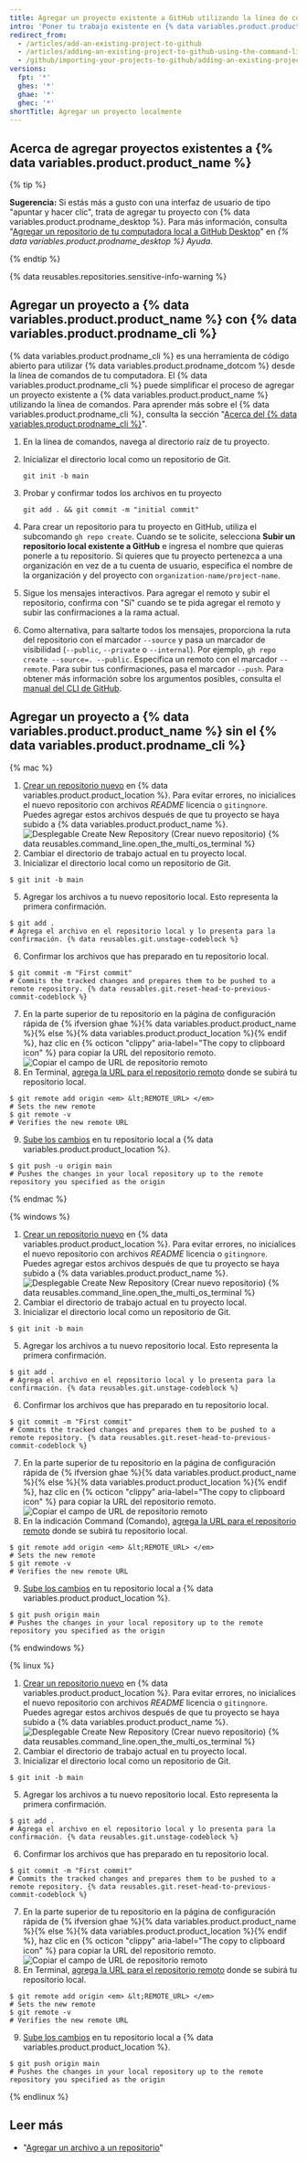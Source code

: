 ```yaml
---
title: Agregar un proyecto existente a GitHub utilizando la línea de comando
intro: 'Poner tu trabajo existente en {% data variables.product.product_name %} puede permitirte compartir y colaborar de muchas maneras increíbles.'
redirect_from:
  - /articles/add-an-existing-project-to-github
  - /articles/adding-an-existing-project-to-github-using-the-command-line
  - /github/importing-your-projects-to-github/adding-an-existing-project-to-github-using-the-command-line
versions:
  fpt: '*'
  ghes: '*'
  ghae: '*'
  ghec: '*'
shortTitle: Agregar un proyecto localmente
---
```


## Acerca de agregar proyectos existentes a {% data variables.product.product_name %}

{% tip %}

**Sugerencia:** Si estás más a gusto con una interfaz de usuario de tipo "apuntar y hacer clic", trata de agregar tu proyecto con {% data variables.product.prodname_desktop %}. Para más información, consulta "[Agregar un repositorio de tu computadora local a GitHub Desktop](/desktop/guides/contributing-to-projects/adding-a-repository-from-your-local-computer-to-github-desktop)" en *{% data variables.product.prodname_desktop %} Ayuda*.

{% endtip %}

{% data reusables.repositories.sensitive-info-warning %}

## Agregar un proyecto a {% data variables.product.product_name %} con {% data variables.product.prodname_cli %}

{% data variables.product.prodname_cli %} es una herramienta de código abierto para utilizar {% data variables.product.prodname_dotcom %} desde la línea de comandos de tu computadora. El {% data variables.product.prodname_cli %} puede simplificar el proceso de agregar un proyecto existente a {% data variables.product.product_name %} utilizando la línea de comandos. Para aprender más sobre el {% data variables.product.prodname_cli %}, consulta la sección "[Acerca del {% data variables.product.prodname_cli %}](/github-cli/github-cli/about-github-cli)".

1. En la línea de comandos, navega al directorio raíz de tu proyecto.
1. Inicializar el directorio local como un repositorio de Git.

    ```shell
    git init -b main
    ```

1. Probar y confirmar todos los archivos en tu proyecto

   ```shell
   git add . && git commit -m "initial commit"
   ```

1. Para crear un repositorio para tu proyecto en GitHub, utiliza el subcomando `gh repo create`. Cuando se te solicite, selecciona **Subir un repositorio local existente a GitHub** e ingresa el nombre que quieras ponerle a tu repositorio. Si quieres que tu proyecto pertenezca a una organización en vez de a tu cuenta de usuario, especifica el nombre de la organización y del proyecto con `organization-name/project-name`.

1. Sigue los mensajes interactivos. Para agregar el remoto y subir el repositorio, confirma con "Sí" cuando se te pida agregar el remoto y subir las confirmaciones a la rama actual.

1. Como alternativa, para saltarte todos los mensajes, proporciona la ruta del repositorio con el marcador `--source` y pasa un marcador de visibilidad (`--public`, `--private` o `--internal`). Por ejemplo, `gh repo create --source=. --public`. Especifica un remoto con el marcador `--remote`. Para subir tus confirmaciones, pasa el marcador `--push`. Para obtener más información sobre los argumentos posibles, consulta el [manual del CLI de GitHub](https://cli.github.com/manual/gh_repo_create).

## Agregar un proyecto a {% data variables.product.product_name %} sin el {% data variables.product.prodname_cli %}

{% mac %}

1. [Crear un repositorio nuevo](/repositories/creating-and-managing-repositories/creating-a-new-repository) en {% data variables.product.product_location %}. Para evitar errores, no inicialices el nuevo repositorio con archivos *README* licencia o `gitingnore`. Puedes agregar estos archivos después de que tu proyecto se haya subido a {% data variables.product.product_name %}. ![Desplegable Create New Repository (Crear nuevo repositorio)](/assets/images/help/repository/repo-create.png)
{% data reusables.command_line.open_the_multi_os_terminal %}
3. Cambiar el directorio de trabajo actual en tu proyecto local.
4. Inicializar el directorio local como un repositorio de Git.
  ```shell
  $ git init -b main
  ```
5. Agregar los archivos a tu nuevo repositorio local. Esto representa la primera confirmación.
  ```shell
  $ git add .
  # Agrega el archivo en el repositorio local y lo presenta para la confirmación. {% data reusables.git.unstage-codeblock %}
  ```
6. Confirmar los archivos que has preparado en tu repositorio local.
  ```shell
  $ git commit -m "First commit"
  # Commits the tracked changes and prepares them to be pushed to a remote repository. {% data reusables.git.reset-head-to-previous-commit-codeblock %}
  ```
7. En la parte superior de tu repositorio en la página de configuración rápida de {% ifversion ghae %}{% data variables.product.product_name %}{% else %}{% data variables.product.product_location %}{% endif %}, haz clic en {% octicon "clippy" aria-label="The copy to clipboard icon" %} para copiar la URL del repositorio remoto. ![Copiar el campo de URL de repositorio remoto](/assets/images/help/repository/copy-remote-repository-url-quick-setup.png)
8. En Terminal, [agrega la URL para el repositorio remoto](/github/getting-started-with-github/managing-remote-repositories) donde se subirá tu repositorio local.
  ```shell
  $ git remote add origin <em> &lt;REMOTE_URL> </em>
  # Sets the new remote
  $ git remote -v
  # Verifies the new remote URL
  ```
9. [Sube los cambios](/github/getting-started-with-github/pushing-commits-to-a-remote-repository/) en tu repositorio local a {% data variables.product.product_location %}.
  ```shell
  $ git push -u origin main
  # Pushes the changes in your local repository up to the remote repository you specified as the origin
  ```

{% endmac %}

{% windows %}

1. [Crear un repositorio nuevo](/articles/creating-a-new-repository) en {% data variables.product.product_location %}. Para evitar errores, no inicialices el nuevo repositorio con archivos *README* licencia o `gitingnore`. Puedes agregar estos archivos después de que tu proyecto se haya subido a {% data variables.product.product_name %}. ![Desplegable Create New Repository (Crear nuevo repositorio)](/assets/images/help/repository/repo-create.png)
{% data reusables.command_line.open_the_multi_os_terminal %}
3. Cambiar el directorio de trabajo actual en tu proyecto local.
4. Inicializar el directorio local como un repositorio de Git.
  ```shell
  $ git init -b main
  ```
5. Agregar los archivos a tu nuevo repositorio local. Esto representa la primera confirmación.
  ```shell
  $ git add .
  # Agrega el archivo en el repositorio local y lo presenta para la confirmación. {% data reusables.git.unstage-codeblock %}
  ```
6. Confirmar los archivos que has preparado en tu repositorio local.
  ```shell
  $ git commit -m "First commit"
  # Commits the tracked changes and prepares them to be pushed to a remote repository. {% data reusables.git.reset-head-to-previous-commit-codeblock %}
  ```
7. En la parte superior de tu repositorio en la página de configuración rápida de {% ifversion ghae %}{% data variables.product.product_name %}{% else %}{% data variables.product.product_location %}{% endif %}, haz clic en {% octicon "clippy" aria-label="The copy to clipboard icon" %} para copiar la URL del repositorio remoto. ![Copiar el campo de URL de repositorio remoto](/assets/images/help/repository/copy-remote-repository-url-quick-setup.png)
8. En la indicación Command (Comando), [agrega la URL para el repositorio remoto](/github/getting-started-with-github/managing-remote-repositories) donde se subirá tu repositorio local.
  ```shell
  $ git remote add origin <em> &lt;REMOTE_URL> </em>
  # Sets the new remote
  $ git remote -v
  # Verifies the new remote URL
  ```
9. [Sube los cambios](/github/getting-started-with-github/pushing-commits-to-a-remote-repository/) en tu repositorio local a {% data variables.product.product_location %}.
  ```shell
  $ git push origin main
  # Pushes the changes in your local repository up to the remote repository you specified as the origin
  ```

{% endwindows %}

{% linux %}

1. [Crear un repositorio nuevo](/articles/creating-a-new-repository) en {% data variables.product.product_location %}. Para evitar errores, no inicialices el nuevo repositorio con archivos *README* licencia o `gitingnore`. Puedes agregar estos archivos después de que tu proyecto se haya subido a {% data variables.product.product_name %}. ![Desplegable Create New Repository (Crear nuevo repositorio)](/assets/images/help/repository/repo-create.png)
{% data reusables.command_line.open_the_multi_os_terminal %}
3. Cambiar el directorio de trabajo actual en tu proyecto local.
4. Inicializar el directorio local como un repositorio de Git.
  ```shell
  $ git init -b main
  ```
5. Agregar los archivos a tu nuevo repositorio local. Esto representa la primera confirmación.
  ```shell
  $ git add .
  # Agrega el archivo en el repositorio local y lo presenta para la confirmación. {% data reusables.git.unstage-codeblock %}
  ```
6. Confirmar los archivos que has preparado en tu repositorio local.
  ```shell
  $ git commit -m "First commit"
  # Commits the tracked changes and prepares them to be pushed to a remote repository. {% data reusables.git.reset-head-to-previous-commit-codeblock %}
  ```
7. En la parte superior de tu repositorio en la página de configuración rápida de {% ifversion ghae %}{% data variables.product.product_name %}{% else %}{% data variables.product.product_location %}{% endif %}, haz clic en {% octicon "clippy" aria-label="The copy to clipboard icon" %} para copiar la URL del repositorio remoto. ![Copiar el campo de URL de repositorio remoto](/assets/images/help/repository/copy-remote-repository-url-quick-setup.png)
8. En Terminal, [agrega la URL para el repositorio remoto](/github/getting-started-with-github/managing-remote-repositories) donde se subirá tu repositorio local.
  ```shell
  $ git remote add origin <em> &lt;REMOTE_URL> </em>
  # Sets the new remote
  $ git remote -v
  # Verifies the new remote URL
  ```
9. [Sube los cambios](/github/getting-started-with-github/pushing-commits-to-a-remote-repository/) en tu repositorio local a {% data variables.product.product_location %}.
  ```shell
  $ git push origin main
  # Pushes the changes in your local repository up to the remote repository you specified as the origin
  ```

{% endlinux %}

## Leer más

- "[Agregar un archivo a un repositorio](/repositories/working-with-files/managing-files/adding-a-file-to-a-repository#adding-a-file-to-a-repository-using-the-command-line)"
